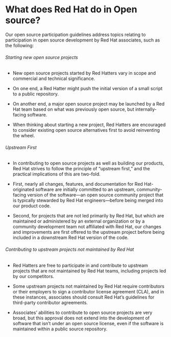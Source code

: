 <!-- #region -->
# What does Red Hat do in Open source? 


Our open source participation guidelines address topics relating to participation in open source development by Red Hat associates, such as the following:


###### Starting new open source projects


- New open source projects started by Red Hatters vary in scope and commercial and technical significance. 


- On one end, a Red Hatter might push the initial version of a small script to a public repository. 


- On another end, a major open source project may be launched by a Red Hat team based on what was previously open source, but internally-facing software. 


- When thinking about starting a new project, Red Hatters are encouraged to consider existing open source alternatives first to avoid reinventing the wheel.


###### Upstream First


- In contributing to open source projects as well as building our products, Red Hat strives to follow the principle of “upstream first,” and the practical implications of this are two-fold. 


- First, nearly all changes, features, and documentation for Red Hat-originated software are initially committed to an upstream, community-facing version of the software—an open source community project that is typically stewarded by Red Hat engineers—before being merged into our product code. 


- Second, for projects that are not led primarily by Red Hat, but which are maintained or administered by an external organization or by a community development team not affiliated with Red Hat, our changes and improvements are first offered to the upstream project before being included in a downstream Red Hat version of the code.


###### Contributing to upstream projects not maintained by Red Hat


- Red Hatters are free to participate in and contribute to upstream projects that are not maintained by Red Hat teams, including projects led by our competitors. 


- Some upstream projects not maintained by Red Hat require contributors or their employers to sign a contributor license agreement (CLA), and in these instances, associates should consult Red Hat’s guidelines for third-party contributor agreements. 


- Associates’ abilities to contribute to open source projects are very broad, but this approval does not extend into the development of software that isn’t under an open source license, even if the software is maintained within a public source repository.
<!-- #endregion -->
